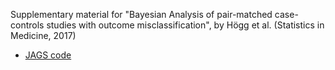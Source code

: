 Supplementary material for "Bayesian Analysis of pair-matched case-controls studies with outcome misclassification", by Högg et al. (Statistics in Medicine, 2017)

* [JAGS code](https://github.com/HoeggStatMed2017/mcmc_jags.R)
